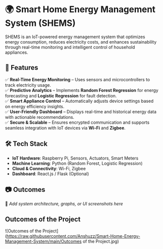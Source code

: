 # 🌍 Smart Home Energy Management System (SHEMS)

SHEMS is an IoT-powered energy management system that optimizes energy consumption, reduces electricity costs, and enhances sustainability through real-time monitoring and intelligent control of household appliances.

## 🚀 Features  
✅ **Real-Time Energy Monitoring** – Uses sensors and microcontrollers to track electricity usage.  
✅ **Predictive Analytics** – Implements **Random Forest Regression** for energy forecasting and **Logistic Regression** for fault detection.  
✅ **Smart Appliance Control** – Automatically adjusts device settings based on energy efficiency insights.  
✅ **User-Friendly Dashboard** – Displays real-time and historical energy data with actionable recommendations.  
✅ **Secure & Scalable** – Ensures encrypted communication and supports seamless integration with IoT devices via **Wi-Fi** and **Zigbee**.  

## 🛠️ Tech Stack  
- **IoT Hardware**: Raspberry Pi, Sensors, Actuators, Smart Meters  
- **Machine Learning**: Python (Random Forest, Logistic Regression)  
- **Cloud & Connectivity**: Wi-Fi, Zigbee  
- **Dashboard**: React.js / Flask (Optional)  

## 📷 Outcomes  
🔹 *Add system architecture, graphs, or UI screenshots here*  
## Outcomes of the Project

![Outcomes of the Project](https://raw.githubusercontent.com/Anshuzz/Smart-Home-Energy-Management-System/main/Outcomes of the Project.jpg)






